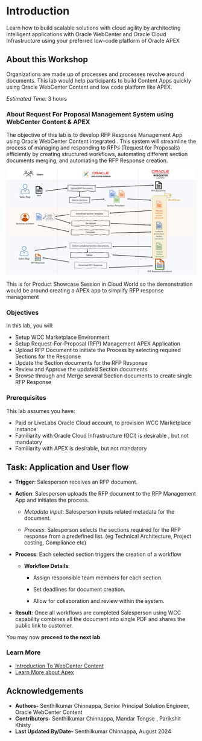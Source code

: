 # Introduction

Learn how to build scalable solutions with cloud agility by architecting intelligent applications with Oracle WebCenter and Oracle Cloud Infrastructure using your preferred low-code platform of Oracle APEX

## About this Workshop

Organizations are made up of processes and processes revolve around documents. This lab would help participants to build Content Apps quickly using Oracle WebCenter Content and low code platform like APEX.

*Estimated Time:* 3 hours

### **About Request For Proposal Management System using WebCenter Content & APEX**

The objective of this lab is to develop RFP Response Management App using Oracle WebCenter Content integrated . This system will streamline the process of managing and responding to RFPs (Request for Proposals) efficiently by  creating structured workflows, automating different section documents merging, and automating the RFP Response creation.

![Workshop Architecture](./images/rfp_mgmt_workshop_architecture1.png "RFP Management Workshop Architecture")

This is for Product Showcase Session in Cloud World so the demonstration would be around creating a APEX app to simplify RFP response management

### **Objectives**

In this lab, you will:

* Setup WCC Marketplace Environment
* Setup Request-For-Proposal (RFP) Management APEX Application
* Upload RFP Document to initiate the Process by selecting required Sections for the Response
* Update the Section documents for the RFP Response
* Review and Approve the updated Section documents
* Browse through and Merge several Section documents to create single RFP Response

### **Prerequisites**

This lab assumes you have:

* Paid or LiveLabs Oracle Cloud account, to provision WCC Marketplace instance
* Familiarity with Oracle Cloud Infrastructure (OCI) is desirable , but not mandatory
* Familiarity with APEX is desirable, but not mandatory

## Task: Application and User flow

* **Trigger**: Salesperson receives an RFP document.

* **Action**: Salesperson uploads the RFP document to the RFP Management App and initiates the process.

  * *Metadata Input*: Salesperson inputs related metadata for the document.

  * *Process*: Salesperson selects the sections required for the RFP response from a predefined list. (eg Technical Architecture, Project costing, Compliance etc)

* **Process**: Each selected section triggers the creation of a workflow

  * **Workflow Details**:

    * Assign responsible team members for each section.

    * Set deadlines for document creation.

    * Allow for collaboration and review within the system.

* **Result**: Once all workflows are completed Salesperson using WCC capability combines all the document into single PDF and shares the public link to customer.

You may now **proceed to the next lab**.

### **Learn More**

* [Introduction To WebCenter Content](https://docs.oracle.com/en/middleware/webcenter/content/12.2.1.4/index.html)
* [Learn More about Apex](https://apex.oracle.com/en/)

## Acknowledgements

* **Authors-** Senthilkumar Chinnappa, Senior Principal Solution Engineer, Oracle WebCenter Content
* **Contributors-** Senthilkumar Chinnappa, Mandar Tengse , Parikshit Khisty
* **Last Updated By/Date-** Senthilkumar Chinnappa, August 2024
